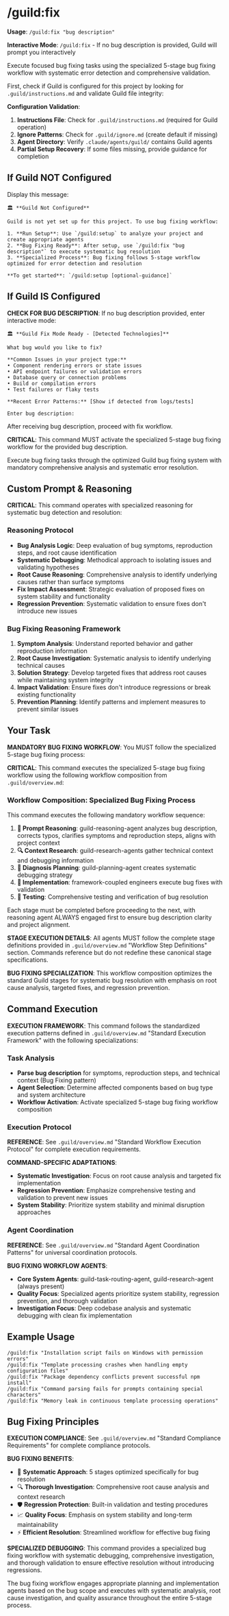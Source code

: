 # /guild:fix

**Usage**: `/guild:fix "bug description"`

**Interactive Mode**: `/guild:fix` - If no bug description is provided, Guild will prompt you interactively

Execute focused bug fixing tasks using the specialized 5-stage bug fixing workflow with systematic error detection and comprehensive validation.

First, check if Guild is configured for this project by looking for `.guild/instructions.md` and validate Guild file integrity:

**Configuration Validation**:
1. **Instructions File**: Check for `.guild/instructions.md` (required for Guild operation)
2. **Ignore Patterns**: Check for `.guild/ignore.md` (create default if missing)
3. **Agent Directory**: Verify `.claude/agents/guild/` contains Guild agents
4. **Partial Setup Recovery**: If some files missing, provide guidance for completion

## If Guild NOT Configured

Display this message:

```
🏛️ **Guild Not Configured**

Guild is not yet set up for this project. To use bug fixing workflow:

1. **Run Setup**: Use `/guild:setup` to analyze your project and create appropriate agents
2. **Bug Fixing Ready**: After setup, use `/guild:fix "bug description"` to execute systematic bug resolution
3. **Specialized Process**: Bug fixing follows 5-stage workflow optimized for error detection and resolution

**To get started**: `/guild:setup [optional-guidance]`
```

## If Guild IS Configured

**CHECK FOR BUG DESCRIPTION**: If no bug description provided, enter interactive mode:

```
🏛️ **Guild Fix Mode Ready - [Detected Technologies]**

What bug would you like to fix?

**Common Issues in your project type:**
• Component rendering errors or state issues
• API endpoint failures or validation errors
• Database query or connection problems
• Build or compilation errors
• Test failures or flaky tests

**Recent Error Patterns:** [Show if detected from logs/tests]

Enter bug description:
```

After receiving bug description, proceed with fix workflow.

**CRITICAL**: This command MUST activate the specialized 5-stage bug fixing workflow for the provided bug description.

Execute bug fixing tasks through the optimized Guild bug fixing system with mandatory comprehensive analysis and systematic error resolution.

## Custom Prompt & Reasoning

**CRITICAL**: This command operates with specialized reasoning for systematic bug detection and resolution:

### Reasoning Protocol
- **Bug Analysis Logic**: Deep evaluation of bug symptoms, reproduction steps, and root cause identification
- **Systematic Debugging**: Methodical approach to isolating issues and validating hypotheses
- **Root Cause Reasoning**: Comprehensive analysis to identify underlying causes rather than surface symptoms
- **Fix Impact Assessment**: Strategic evaluation of proposed fixes on system stability and functionality
- **Regression Prevention**: Systematic validation to ensure fixes don't introduce new issues

### Bug Fixing Reasoning Framework
1. **Symptom Analysis**: Understand reported behavior and gather reproduction information
2. **Root Cause Investigation**: Systematic analysis to identify underlying technical causes
3. **Solution Strategy**: Develop targeted fixes that address root causes while maintaining system integrity
4. **Impact Validation**: Ensure fixes don't introduce regressions or break existing functionality
5. **Prevention Planning**: Identify patterns and implement measures to prevent similar issues

## Your Task

**MANDATORY BUG FIXING WORKFLOW**: You MUST follow the specialized 5-stage bug fixing process:

**CRITICAL**: This command executes the specialized 5-stage bug fixing workflow using the following workflow composition from `.guild/overview.md`:

### Workflow Composition: Specialized Bug Fixing Process

This command executes the following mandatory workflow sequence:

1. **🧠 Prompt Reasoning**: guild-reasoning-agent analyzes bug description, corrects typos, clarifies symptoms and reproduction steps, aligns with project context
2. **🔍 Context Research**: guild-research-agents gather technical context and debugging information
3. **🎯 Diagnosis Planning**: guild-planning-agent creates systematic debugging strategy
4. **🔨 Implementation**: framework-coupled engineers execute bug fixes with validation
5. **🧪 Testing**: Comprehensive testing and verification of bug resolution

Each stage must be completed before proceeding to the next, with reasoning agent ALWAYS engaged first to ensure bug description clarity and project alignment.

**STAGE EXECUTION DETAILS**: All agents MUST follow the complete stage definitions provided in `.guild/overview.md` "Workflow Step Definitions" section. Commands reference but do not redefine these canonical stage specifications.

**BUG FIXING SPECIALIZATION**: This workflow composition optimizes the standard Guild stages for systematic bug resolution with emphasis on root cause analysis, targeted fixes, and regression prevention.

## Command Execution

**EXECUTION FRAMEWORK**: This command follows the standardized execution patterns defined in `.guild/overview.md` "Standard Execution Framework" with the following specializations:

### Task Analysis
- **Parse bug description** for symptoms, reproduction steps, and technical context (Bug Fixing pattern)
- **Agent Selection**: Determine affected components based on bug type and system architecture
- **Workflow Activation**: Activate specialized 5-stage bug fixing workflow composition

### Execution Protocol
**REFERENCE**: See `.guild/overview.md` "Standard Workflow Execution Protocol" for complete execution requirements.

**COMMAND-SPECIFIC ADAPTATIONS**:
- **Systematic Investigation**: Focus on root cause analysis and targeted fix implementation
- **Regression Prevention**: Emphasize comprehensive testing and validation to prevent new issues
- **System Stability**: Prioritize system stability and minimal disruption approaches

### Agent Coordination
**REFERENCE**: See `.guild/overview.md` "Standard Agent Coordination Patterns" for universal coordination protocols.

**BUG FIXING WORKFLOW AGENTS**:
- **Core System Agents**: guild-task-routing-agent, guild-research-agent (always present)
- **Quality Focus**: Specialized agents prioritize system stability, regression prevention, and thorough validation
- **Investigation Focus**: Deep codebase analysis and systematic debugging with clean fix implementation

## Example Usage

```
/guild:fix "Installation script fails on Windows with permission errors"
/guild:fix "Template processing crashes when handling empty configuration files"
/guild:fix "Package dependency conflicts prevent successful npm install"
/guild:fix "Command parsing fails for prompts containing special characters"
/guild:fix "Memory leak in continuous template processing operations"
```

## Bug Fixing Principles

**EXECUTION COMPLIANCE**: See `.guild/overview.md` "Standard Compliance Requirements" for complete compliance protocols.

**BUG FIXING BENEFITS**:
- 🎯 **Systematic Approach**: 5 stages optimized specifically for bug resolution
- 🔍 **Thorough Investigation**: Comprehensive root cause analysis and context research
- 🛡️ **Regression Protection**: Built-in validation and testing procedures
- 📈 **Quality Focus**: Emphasis on system stability and long-term maintainability
- ⚡ **Efficient Resolution**: Streamlined workflow for effective bug fixing

**SPECIALIZED DEBUGGING**: This command provides a specialized bug fixing workflow with systematic debugging, comprehensive investigation, and thorough validation to ensure effective resolution without introducing regressions.

The bug fixing workflow engages appropriate planning and implementation agents based on the bug scope and executes with systematic analysis, root cause investigation, and quality assurance throughout the entire 5-stage process.